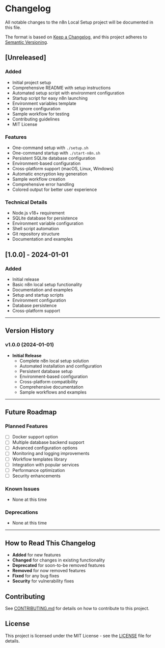 # Changelog

All notable changes to the n8n Local Setup project will be documented in this file.

The format is based on [Keep a Changelog](https://keepachangelog.com/en/1.0.0/),
and this project adheres to [Semantic Versioning](https://semver.org/spec/v2.0.0.html).

## [Unreleased]

### Added
- Initial project setup
- Comprehensive README with setup instructions
- Automated setup script with environment configuration
- Startup script for easy n8n launching
- Environment variables template
- Git ignore configuration
- Sample workflow for testing
- Contributing guidelines
- MIT License

### Features
- One-command setup with `./setup.sh`
- One-command startup with `./start-n8n.sh`
- Persistent SQLite database configuration
- Environment-based configuration
- Cross-platform support (macOS, Linux, Windows)
- Automatic encryption key generation
- Sample workflow creation
- Comprehensive error handling
- Colored output for better user experience

### Technical Details
- Node.js v18+ requirement
- SQLite database for persistence
- Environment variable configuration
- Shell script automation
- Git repository structure
- Documentation and examples

## [1.0.0] - 2024-01-01

### Added
- Initial release
- Basic n8n local setup functionality
- Documentation and examples
- Setup and startup scripts
- Environment configuration
- Database persistence
- Cross-platform support

---

## Version History

### v1.0.0 (2024-01-01)
- **Initial Release**
  - Complete n8n local setup solution
  - Automated installation and configuration
  - Persistent database setup
  - Environment-based configuration
  - Cross-platform compatibility
  - Comprehensive documentation
  - Sample workflows and examples

---

## Future Roadmap

### Planned Features
- [ ] Docker support option
- [ ] Multiple database backend support
- [ ] Advanced configuration options
- [ ] Monitoring and logging improvements
- [ ] Workflow templates library
- [ ] Integration with popular services
- [ ] Performance optimization
- [ ] Security enhancements

### Known Issues
- None at this time

### Deprecations
- None at this time

---

## How to Read This Changelog

- **Added** for new features
- **Changed** for changes in existing functionality
- **Deprecated** for soon-to-be removed features
- **Removed** for now removed features
- **Fixed** for any bug fixes
- **Security** for vulnerability fixes

## Contributing

See [CONTRIBUTING.md](CONTRIBUTING.md) for details on how to contribute to this project.

## License

This project is licensed under the MIT License - see the [LICENSE](LICENSE) file for details.
